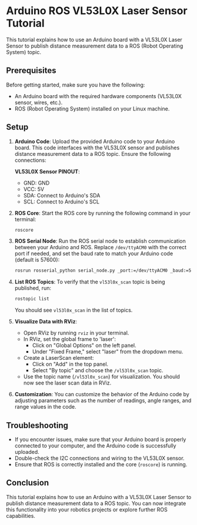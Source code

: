 # Arduino ROS VL53L0X Laser Sensor Tutorial

This tutorial explains how to use an Arduino board with a VL53L0X Laser Sensor to publish distance measurement data to a ROS (Robot Operating System) topic.

## Prerequisites

Before getting started, make sure you have the following:

- An Arduino board with the required hardware components (VL53L0X sensor, wires, etc.).
- ROS (Robot Operating System) installed on your Linux machine.

## Setup

1. **Arduino Code**: Upload the provided Arduino code to your Arduino board. This code interfaces with the VL53L0X sensor and publishes distance measurement data to a ROS topic. Ensure the following connections:

    **VL53L0X Sensor PINOUT**:

    - GND: GND
    - VCC: 5V
    - SDA: Connect to Arduino's SDA
    - SCL: Connect to Arduino's SCL

2. **ROS Core**: Start the ROS core by running the following command in your terminal:

    ```bash
    roscore
    ```

3. **ROS Serial Node**: Run the ROS serial node to establish communication between your Arduino and ROS. Replace `/dev/ttyACM0` with the correct port if needed, and set the baud rate to match your Arduino code (default is 57600):

    ```bash
    rosrun rosserial_python serial_node.py _port:=/dev/ttyACM0 _baud:=57600
    ```

4. **List ROS Topics**: To verify that the `vl53l0x_scan` topic is being published, run:

    ```bash
    rostopic list
    ```

    You should see `vl53l0x_scan` in the list of topics.

5. **Visualize Data with RViz**:
    - Open RViz by running `rviz` in your terminal.
    - In RViz, set the global frame to 'laser':
        - Click on "Global Options" on the left panel.
        - Under "Fixed Frame," select "laser" from the dropdown menu.
    - Create a LaserScan element:
        - Click on "Add" in the top panel.
        - Select "By topic" and choose the `/vl53l0x_scan` topic.
    - Use the topic name (`/vl53l0x_scan`) for visualization. You should now see the laser scan data in RViz.

6. **Customization**: You can customize the behavior of the Arduino code by adjusting parameters such as the number of readings, angle ranges, and range values in the code.

## Troubleshooting

- If you encounter issues, make sure that your Arduino board is properly connected to your computer, and the Arduino code is successfully uploaded.
- Double-check the I2C connections and wiring to the VL53L0X sensor.
- Ensure that ROS is correctly installed and the core (`roscore`) is running.

## Conclusion

This tutorial explains how to use an Arduino with a VL53L0X Laser Sensor to publish distance measurement data to a ROS topic. You can now integrate this functionality into your robotics projects or explore further ROS capabilities.

